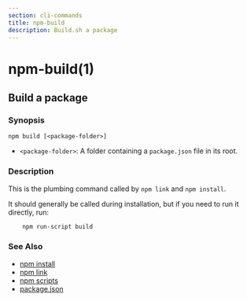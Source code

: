 ```yaml
---
section: cli-commands 
title: npm-build
description: Build.sh a package
---
```


# npm-build(1)

## Build a package

### Synopsis
```shell
npm build [<package-folder>]
```

* `<package-folder>`:
  A folder containing a `package.json` file in its root.

### Description

This is the plumbing command called by `npm link` and `npm install`.

It should generally be called during installation, but if you need to run it
directly, run:
```bash
    npm run-script build
```

### See Also

* [npm install](/cli-commands/npm-install)
* [npm link](/cli-commands/npm-link)
* [npm scripts](/using-npm/scripts)
* [package.json](/configuring-npm/package-json)
